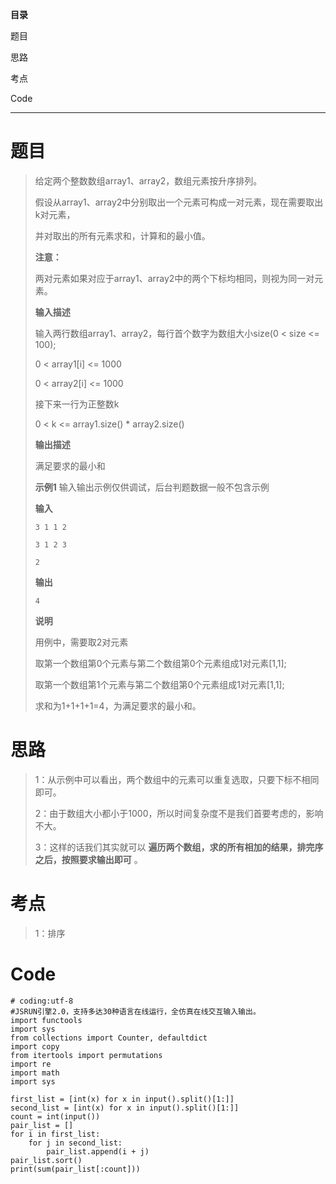**目录**

题目

思路

考点

Code

* * *

# 题目

> 给定两个整数数组array1、array2，数组元素按升序排列。
>
> 假设从array1、array2中分别取出一个元素可构成一对元素，现在需要取出k对元素，
>
> 并对取出的所有元素求和，计算和的最小值。
>
> **注意：**
>
> 两对元素如果对应于array1、array2中的两个下标均相同，则视为同一对元素。
>
> **输入描述**
>
> 输入两行数组array1、array2，每行首个数字为数组大小size(0 < size <= 100);
>
> 0 < array1[i] <= 1000
>
> 0 < array2[i] <= 1000
>
> 接下来一行为正整数k
>
> 0 < k <= array1.size() * array2.size()
>
> **输出描述**
>
> 满足要求的最小和
>
> **示例1** 输入输出示例仅供调试，后台判题数据一般不包含示例
>
> **输入**
>
> `3 1 1 2`
>
> `3 1 2 3`
>
> `2`
>
> **输出**
>
> `4`
>
> **说明**
>
> 用例中，需要取2对元素
>
> 取第一个数组第0个元素与第二个数组第0个元素组成1对元素[1,1];
>
> 取第一个数组第1个元素与第二个数组第0个元素组成1对元素[1,1];
>
> 求和为1+1+1+1=4，为满足要求的最小和。

# 思路

> 1：从示例中可以看出，两个数组中的元素可以重复选取，只要下标不相同即可。
>
> 2：由于数组大小都小于1000，所以时间复杂度不是我们首要考虑的，影响不大。
>
> 3：这样的话我们其实就可以 **遍历两个数组，求的所有相加的结果，排完序之后，按照要求输出即可** 。

# 考点

> 1：排序

# Code

    
    
    # coding:utf-8
    #JSRUN引擎2.0，支持多达30种语言在线运行，全仿真在线交互输入输出。 
    import functools
    import sys
    from collections import Counter, defaultdict
    import copy
    from itertools import permutations
    import re
    import math
    import sys
    
    first_list = [int(x) for x in input().split()[1:]]
    second_list = [int(x) for x in input().split()[1:]]
    count = int(input())
    pair_list = []
    for i in first_list:
        for j in second_list:
            pair_list.append(i + j)
    pair_list.sort()
    print(sum(pair_list[:count]))

